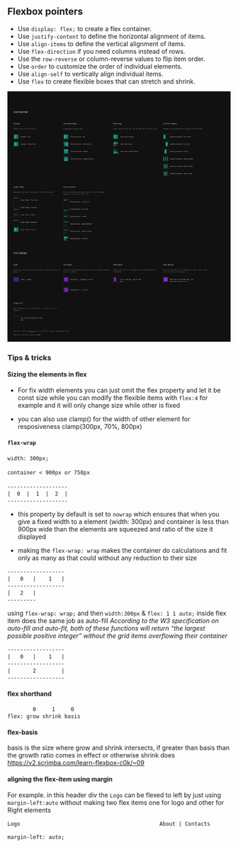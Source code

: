 ## Flexbox pointers

- Use `display: flex;` to create a flex container.
- Use `justify-content` to define the horizontal alignment of items.
- Use `align-items` to define the vertical alignment of items.
- Use `flex-direction` if you need columns instead of rows.
- Use the `row-reverse` or column-reverse values to flip item order.
- Use `order` to customize the order of individual elements.
- Use `align-self` to vertically align individual items.
- Use `flex` to create flexible boxes that can stretch and shrink.


![](assets/flexbox_cheatsheet.png)



### Tips & tricks

#### Sizing the elements in flex
- For fix width elements you can just omit the flex property and let it be const size while you can modify the flexible items with `flex:4` for example and it will only change size while other is fixed

- you can also use clamp() for the width of other element for resposiveness 
clamp(300px, 70%, 800px)

#### `flex-wrap`

```
width: 300px;

container < 900px or 750px

-------------------
|  0  |  1  |  2  |
-------------------
```

- this property by default is set to `nowrap` which ensures that when you give a fixed width to a element (width: 300px) and container is less than 900px wide than the elements are squeezed and ratio of the size it displayed

- making the `flex-wrap: wrap` makes the container do calculations and fit only as many as that could without any reduction to their size

```
------------------
|   0   |    1   |
------------------
|   2   |
---------
```

using `flex-wrap: wrap;` and then `width:300px` & `flex: 1 1 auto;` inside flex item does the same job as auto-fill 
*According to the W3 specification on auto-fill and auto-fit, both of these functions will return “the largest possible positive integer” without the grid items overflowing their container*
```
------------------
|   0   |    1   |
------------------
|       2        |
------------------
```

#### flex shorthand
```
        0     1     0
flex: grow shrink basis
```

#### flex-basis

basis is the size where grow and shrink intersects, if greater than basis than the growth ratio comes in effect or otherwise shrink does https://v2.scrimba.com/learn-flexbox-c0k/~09

#### aligning the flex-item using margin
For example. in this header div the `Logo` can be flexed to left by just using `margin-left:auto` without making two flex items one for logo and other for Right elements

```
Logo                                            About | Contacts 
```

```
margin-left: auto;
```
